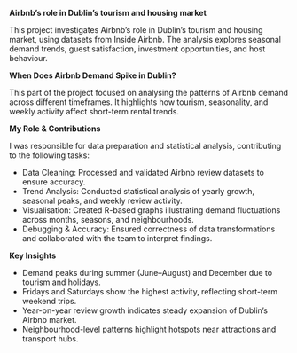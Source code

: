 **Airbnb’s role in Dublin’s tourism and housing market**

This project investigates Airbnb’s role in Dublin’s tourism and housing market, using datasets from Inside Airbnb. The analysis explores seasonal demand trends, guest satisfaction, investment opportunities, and host behaviour.

**When Does Airbnb Demand Spike in Dublin?**

This part of the project focused on analysing the patterns of Airbnb demand across different timeframes. It highlights how tourism, seasonality, and weekly activity affect short-term rental trends.

**My Role & Contributions**

I was responsible for data preparation and statistical analysis, contributing to the following tasks:

- Data Cleaning: Processed and validated Airbnb review datasets to ensure accuracy.
- Trend Analysis: Conducted statistical analysis of yearly growth, seasonal peaks, and weekly review activity.
- Visualisation: Created R-based graphs illustrating demand fluctuations across months, seasons, and neighbourhoods.
- Debugging & Accuracy: Ensured correctness of data transformations and collaborated with the team to interpret findings.

**Key Insights**

- Demand peaks during summer (June–August) and December due to tourism and holidays.
- Fridays and Saturdays show the highest activity, reflecting short-term weekend trips.
- Year-on-year review growth indicates steady expansion of Dublin’s Airbnb market.
- Neighbourhood-level patterns highlight hotspots near attractions and transport hubs.
